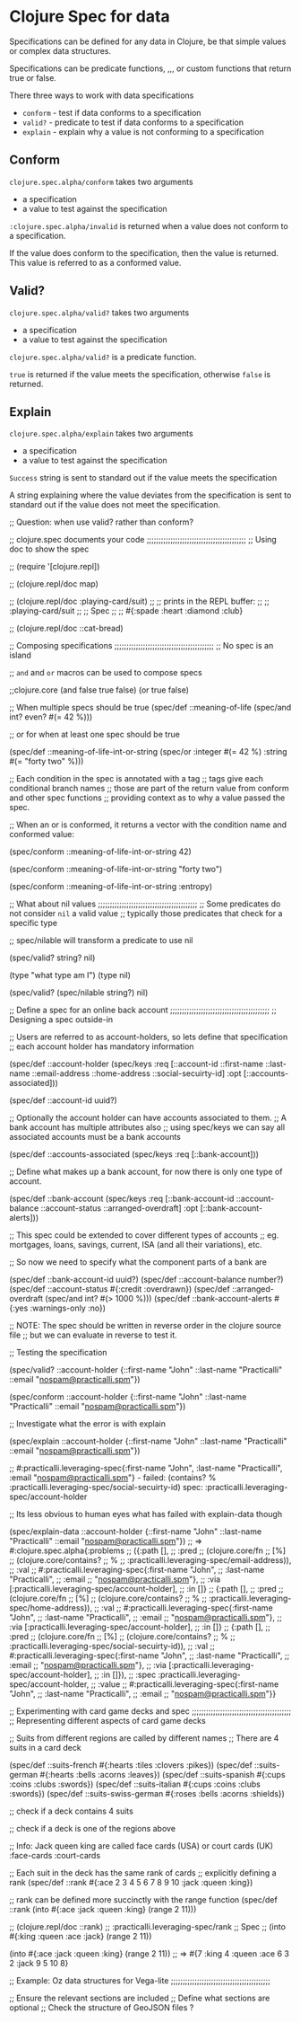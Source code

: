 # Clojure Spec for data
Specifications can be defined for any data in Clojure, be that simple values or complex data structures.

Specifications can be predicate functions, ,,, or custom functions that return true or false.

There three ways to work with data specifications

* `conform` - test if data conforms to a specification
* `valid?` - predicate to test if data conforms to a specification
* `explain` - explain why a value is not conforming to a specification

## Conform
`clojure.spec.alpha/conform` takes two arguments
- a specification
- a value to test against the specification

`:clojure.spec.alpha/invalid` is returned when a value does not conform to a specification.

If the value does conform to the specification, then the value is returned.  This value is referred to as a conformed value.

## Valid?
`clojure.spec.alpha/valid?` takes two arguments
- a specification
- a value to test against the specification

`clojure.spec.alpha/valid?` is a predicate function.

`true` is returned if the value meets the specification, otherwise `false` is returned.

## Explain
`clojure.spec.alpha/explain` takes two arguments
- a specification
- a value to test against the specification

`Success` string is sent to standard out if the value meets the specification

A string explaining where the value deviates from the specification is sent to standard out if the value does not meet the specification.



;; Question: when use valid? rather than conform?



;; clojure.spec documents your code
;;;;;;;;;;;;;;;;;;;;;;;;;;;;;;;;;;;;;;;;;;
;; Using doc to show the spec

;; (require '[clojure.repl])

;; (clojure.repl/doc map)

;; (clojure.repl/doc :playing-card/suit)
;; ;; prints in the REPL buffer:
;; ;; :playing-card/suit
;; ;; Spec
;; ;; #{:spade :heart :diamond :club}

;; (clojure.repl/doc ::cat-bread)




;; Composing specifications
;;;;;;;;;;;;;;;;;;;;;;;;;;;;;;;;;;;;;;;;;;
;; No spec is an island


;; `and` and `or` macros can be used to compose specs

;;clojure.core
(and false true false)
(or true false)

;; When multiple specs should be true
(spec/def ::meaning-of-life
  (spec/and int?
            even?
            #(= 42 %)))


;; or for when at least one spec should be true

(spec/def ::meaning-of-life-int-or-string
  (spec/or :integer #(= 42 %)
           :string  #(= "forty two" %)))

;; Each condition in the spec is annotated with a tag
;; tags give each conditional branch names
;; those are part of the return value from conform and other spec functions
;; providing context as to why a value passed the spec.

;; When an or is conformed, it returns a vector with the condition name and conformed value:

(spec/conform ::meaning-of-life-int-or-string 42)

(spec/conform ::meaning-of-life-int-or-string "forty two")


(spec/conform ::meaning-of-life-int-or-string :entropy)



;; What about nil values
;;;;;;;;;;;;;;;;;;;;;;;;;;;;;;;;;;;;;;;;;;
;; Some predicates do not consider `nil` a valid value
;; typically those predicates that check for a specific type

;; spec/nilable will transform a predicate to use nil

(spec/valid? string? nil)

(type "what type am I")
(type nil)

(spec/valid? (spec/nilable string?) nil)




;; Define a spec for an online back account
;;;;;;;;;;;;;;;;;;;;;;;;;;;;;;;;;;;;;;;;;;
;; Designing a spec outside-in

;; Users are referred to as account-holders, so lets define that specification
;; each account holder has mandatory information

(spec/def ::account-holder
  (spec/keys :req [::account-id ::first-name ::last-name ::email-address ::home-address ::social-secuirty-id]
             :opt [::accounts-associated]))


(spec/def ::account-id uuid?)


;; Optionally the account holder can have accounts associated to them.
;; A bank account has multiple attributes also
;; using spec/keys we can say all associated accounts must be a bank accounts

(spec/def ::accounts-associated
  (spec/keys :req [::bank-account]))


;; Define what makes up a bank account, for now there is only one type of account.

(spec/def ::bank-account
  (spec/keys :req [::bank-account-id
                   ::account-balance
                   ::account-status
                   ::arranged-overdraft]
             :opt [::bank-account-alerts]))


;; This spec could be extended to cover different types of accounts
;; eg. mortgages, loans, savings, current, ISA (and all their variations), etc.


;; So now we need to specify what the component parts of a bank are


(spec/def ::bank-account-id uuid?)
(spec/def ::account-balance number?)
(spec/def ::account-status #{:credit :overdrawn})
(spec/def ::arranged-overdraft (spec/and int? #(> 1000 %)))
(spec/def ::bank-account-alerts #{:yes :warnings-only :no})


;; NOTE: The spec should be written in reverse order in the clojure source file
;; but we can evaluate in reverse to test it.



;; Testing the specification

(spec/valid? ::account-holder
             {::first-name "John"
              ::last-name  "Practicalli"
              ::email      "nospam@practicalli.spm"})


(spec/conform ::account-holder
              {::first-name "John"
               ::last-name  "Practicalli"
               ::email      "nospam@practicalli.spm"})


;; Investigate what the error is with explain

(spec/explain ::account-holder
              {::first-name "John"
               ::last-name  "Practicalli"
               ::email      "nospam@practicalli.spm"})

;; #:practicalli.leveraging-spec{:first-name "John", :last-name "Practicalli", :email "nospam@practicalli.spm"} - failed: (contains? % :practicalli.leveraging-spec/social-secuirty-id) spec: :practicalli.leveraging-spec/account-holder


;; Its less obvious to human eyes what has failed with explain-data though

(spec/explain-data ::account-holder
                   {::first-name "John"
                    ::last-name  "Practicalli"
                    ::email      "nospam@practicalli.spm"})
;; => #:clojure.spec.alpha{:problems
;;                         ({:path [],
;;                           :pred
;;                           (clojure.core/fn
;;                            [%]
;;                            (clojure.core/contains?
;;                             %
;;                             :practicalli.leveraging-spec/email-address)),
;;                           :val
;;                           #:practicalli.leveraging-spec{:first-name "John",
;;                                                         :last-name "Practicalli",
;;                                                         :email
;;                                                         "nospam@practicalli.spm"},
;;                           :via [:practicalli.leveraging-spec/account-holder],
;;                           :in []}
;;                          {:path [],
;;                           :pred
;;                           (clojure.core/fn
;;                            [%]
;;                            (clojure.core/contains?
;;                             %
;;                             :practicalli.leveraging-spec/home-address)),
;;                           :val
;;                           #:practicalli.leveraging-spec{:first-name "John",
;;                                                         :last-name "Practicalli",
;;                                                         :email
;;                                                         "nospam@practicalli.spm"},
;;                           :via [:practicalli.leveraging-spec/account-holder],
;;                           :in []}
;;                          {:path [],
;;                           :pred
;;                           (clojure.core/fn
;;                            [%]
;;                            (clojure.core/contains?
;;                             %
;;                             :practicalli.leveraging-spec/social-secuirty-id)),
;;                           :val
;;                           #:practicalli.leveraging-spec{:first-name "John",
;;                                                         :last-name "Practicalli",
;;                                                         :email
;;                                                         "nospam@practicalli.spm"},
;;                           :via [:practicalli.leveraging-spec/account-holder],
;;                           :in []}),
;;                         :spec :practicalli.leveraging-spec/account-holder,
;;                         :value
;;                         #:practicalli.leveraging-spec{:first-name "John",
;;                                                       :last-name "Practicalli",
;;                                                       :email
;;                                                       "nospam@practicalli.spm"}}






;; Experimenting with card game decks and spec
;;;;;;;;;;;;;;;;;;;;;;;;;;;;;;;;;;;;;;;;;;
;; Representing different aspects of card game decks

;; Suits from different regions are called by different names
;; There are 4 suits in a card deck

(spec/def ::suits-french #{:hearts :tiles :clovers :pikes})
(spec/def ::suits-german #{:hearts :bells :acorns :leaves})
(spec/def ::suits-spanish #{:cups :coins :clubs :swords})
(spec/def ::suits-italian #{:cups :coins :clubs :swords})
(spec/def ::suits-swiss-german #{:roses :bells :acorns :shields})


;; check if a deck contains 4 suits


;; check if a deck is one of the regions above



;; Info: Jack queen king are called face cards (USA) or court cards (UK)
:face-cards
:court-cards

;; Each suit in the deck has the same rank of cards
;; explicitly defining a rank
(spec/def ::rank #{:ace 2 3 4 5 6 7 8 9 10 :jack :queen :king})


;; rank can be defined more succinctly with the range function
(spec/def ::rank (into #{:ace :jack :queen :king} (range 2 11)))

;; (clojure.repl/doc ::rank)
;; :practicalli.leveraging-spec/rank
;; Spec
;; (into #{:king :queen :ace :jack} (range 2 11))

(into #{:ace :jack :queen :king} (range 2 11))
;; => #{7 :king 4 :queen :ace 6 3 2 :jack 9 5 10 8}













;; Example: Oz data structures for Vega-lite
;;;;;;;;;;;;;;;;;;;;;;;;;;;;;;;;;;;;;;;;;;

;; Ensure the relevant sections are included
;; Define what sections are optional
;; Check the structure of GeoJSON files ?
